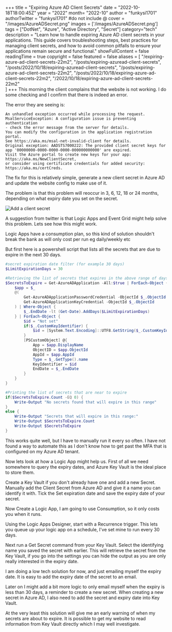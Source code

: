 +++
title = "Expiring Azure AD Client Secrets"
date = "2022-10-18T18:00:45Z"
year = "2022"
month= "2022-10"
author = "funkysi1701"
authorTwitter = "funkysi1701" #do not include @
cover = "/images/AzureADSecret.png"
images = ['/images/AzureADSecret.png']
tags = ["DotNet", "Azure", "Active Directory", "Secret"]
category="tech"
description = "Learn how to handle expiring Azure AD client secrets in your applications. This guide covers troubleshooting steps, best practices for managing client secrets, and how to avoid common pitfalls to ensure your applications remain secure and functional."
showFullContent = false
readingTime = true
copyright = false
featured = false
aliases = [
    "/expiring-azure-ad-client-secrets-22m2",
    "/posts/expiring-azuread-client-secrets",
    "/posts/2022/10/18/expiring-azuread-client-secrets",
    "/posts/expiring-azure-ad-client-secrets-22m2",
    "/posts/2022/10/18/expiring-azure-ad-client-secrets-22m2",
    "/2022/10/18/expiring-azure-ad-client-secrets-22m2"    
]
+++
This morning the client complains that the website is not working. I do some checking and I confirm that there is indeed an error.

The error they are seeing is:

```
An unhandled exception occurred while processing the request.
MsalServiceException: A configuration issue is preventing authentication 
- check the error message from the server for details. 
You can modify the configuration in the application registration portal. 
See https://aka.ms/msal-net-invalid-client for details. 
Original exception: AADSTS7000222: The provided client secret keys for 
app '00000000-0000-0000-0000-000000000000' are expired. 
Visit the Azure portal to create new keys for your app: https://aka.ms/NewClientSecret, 
or consider using certificate credentials for added security: https://aka.ms/certCreds.
```

The fix for this is relatively simple, generate a new client secret in Azure AD and update the website config to make use of it.

The problem is that this problem will reoccur in 3, 6, 12, 18 or 24 months, depending on what expiry date you set on the secret.

![Add a client secret](/images/AzureADSecret.png)

A suggestion from twitter is that Logic Apps and Event Grid might help solve this problem. Lets see how this might work.

Logic Apps have a consumption plan, so this kind of solution shouldn't break the bank as will only cost per run eg daily/weekly etc

But first here is a powershell script that lists all the secrets that are due to expire in the next 30 days.

```powershell
#secret expiration date filter (for example 30 days)
$LimitExpirationDays = 30

#Retrieving the list of secrets that expires in the above range of days
$SecretsToExpire = Get-AzureADApplication -All:$true | ForEach-Object {
    $app = $_
    @(
        Get-AzureADApplicationPasswordCredential -ObjectId $_.ObjectId
        Get-AzureADApplicationKeyCredential -ObjectId $_.ObjectId
    ) | Where-Object {
        $_.EndDate -lt (Get-Date).AddDays($LimitExpirationDays)
    } | ForEach-Object {
        $id = "Not set"
        if($_.CustomKeyIdentifier) {
            $id = [System.Text.Encoding]::UTF8.GetString($_.CustomKeyIdentifier)
        }
        [PSCustomObject] @{
            App = $app.DisplayName
            ObjectID = $app.ObjectId
            AppId = $app.AppId
            Type = $_.GetType().name
            KeyIdentifier = $id
            EndDate = $_.EndDate
        }
    }
}

#Printing the list of secrets that are near to expire
if($SecretsToExpire.Count -EQ 0) {
    Write-Output "No secrets found that will expire in this range"
}
else {
    Write-Output "Secrets that will expire in this range:"
    Write-Output $SecretsToExpire.Count
    Write-Output $SecretsToExpire
}
```

This works quite well, but I have to manually run it every so often. I have not found a way to automate this as I don't know how to get past the MFA that is configured on my Azure AD tenant.

Now lets look at how a Logic App might help us. First of all we need somewhere to query the expiry dates, and Azure Key Vault is the ideal place to store them.

Create a Key Vault if you don't already have one and add a new Secret. Manually add the Client Secret from Azure AD and give it a name you can identify it with. Tick the Set expiration date and save the expiry date of your secret. 

Now Create a Logic App, I am going to use Consumption, so it only costs you when it runs.

Using the Logic Apps Designer, start with a Recurrence trigger. This lets you queue up your logic app on a schedule, I've set mine to run every 30 days.

Next run a Get Secret command from your Key Vault. Select the identifying name you saved the secret with earlier. This will retrieve the secret from the Key Vault, if you go into the settings you can hide the output as you are only really interested in the expiry date.

I am doing a low tech solution for now, and just emailing myself the expiry date. It is easy to add the expiry date of the secret to an email.

Later on I might add a bit more logic to only email myself when the expiry is less than 30 days, a reminder to create a new secret. When creating a new secret in Azure AD, I also need to add the secret and expiry date into Key Vault.

At the very least this solution will give me an early warning of when my secrets are about to expire. It is possible to get my website to read information from Key Vault directly which I may well investigate.